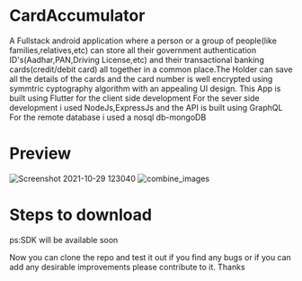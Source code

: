 # CardAccumulator
A Fullstack android application where a person or a group of people(like families,relatives,etc) can store all their government authentication ID's(Aadhar,PAN,Driving License,etc) and their transactional banking cards(credit/debit card) all together in a common place.The Holder can save all the details of the cards and the card number is well encrypted using symmtric cyptography algorithm with an appealing UI design.
This App is built using Flutter for the client side development
For the sever side development i used NodeJs,ExpressJs and the API is built using GraphQL
For the remote database i used a nosql db-mongoDB
# Preview
![Screenshot 2021-10-29 123040](https://user-images.githubusercontent.com/64373963/139390286-80aa23eb-3e24-4a27-b55a-d8d059424b26.png)
![combine_images](https://user-images.githubusercontent.com/64373963/139274388-ba056c14-7bf9-43a9-98f3-ebf285e51f14.jpg)
# Steps to download
ps:SDK will be available soon

Now you can clone the repo and test it out if you find any bugs or if you can add any desirable improvements please contribute to it.
Thanks

